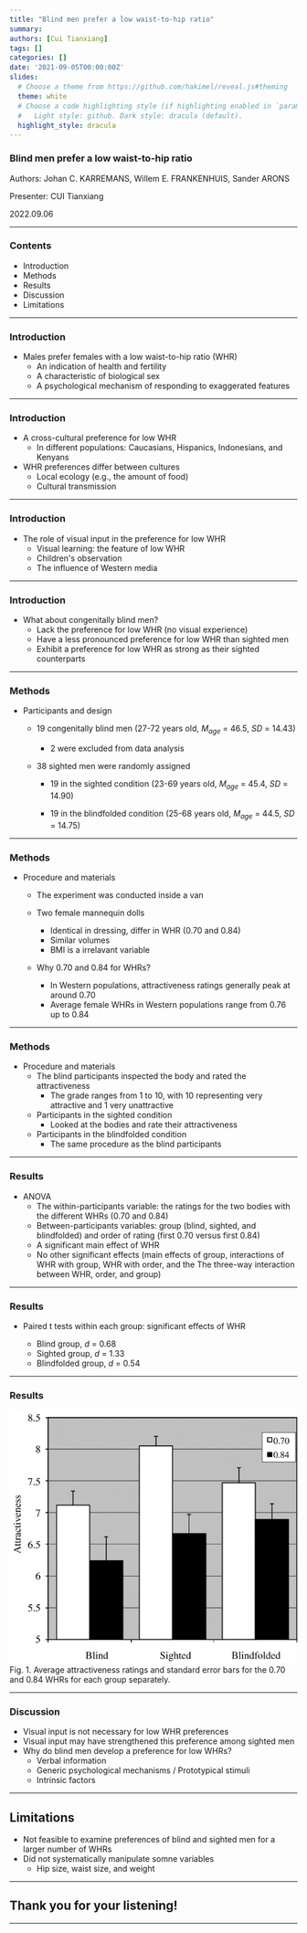 ```yaml
---
title: "Blind men prefer a low waist-to-hip ratio"
summary: 
authors: [Cui Tianxiang]
tags: []
categories: []
date: '2021-09-05T00:00:00Z'
slides:
  # Choose a theme from https://github.com/hakimel/reveal.js#theming
  theme: white
  # Choose a code highlighting style (if highlighting enabled in `params.toml`)
  #   Light style: github. Dark style: dracula (default).
  highlight_style: dracula
---
```


### Blind men prefer a low waist-to-hip ratio

Authors: Johan C. KARREMANS, Willem E. FRANKENHUIS, Sander ARONS

Presenter: CUI Tianxiang

2022.09.06

---

### Contents

- Introduction
- Methods
- Results
- Discussion
- Limitations

---

### Introduction

- Males prefer females with a low waist-to-hip ratio (WHR)
  - An indication of health and fertility
  - A characteristic of biological sex
  - A psychological mechanism of responding to exaggerated features

---

### Introduction

- A cross-cultural preference for low WHR
  - In different populations: Caucasians, Hispanics, Indonesians, and Kenyans
- WHR preferences differ between cultures
  - Local ecology (e.g., the amount of food)
  - Cultural transmission

---

### Introduction

- The role of visual input in the preference for low WHR
  - Visual learning: the feature of low WHR
  - Children's observation
  - The influence of Western media

---

### Introduction

- What about congenitally blind men?
  - Lack the preference for low WHR (no visual experience)
  - Have a less pronounced preference for low WHR than sighted men
  - Exhibit a preference for low WHR as strong as their sighted counterparts

---

### Methods

- Participants and design
  
  - 19 congenitally blind men (27-72 years old, *M<sub>age</sub>* = 46.5, *SD* = 14.43)
    
    - 2 were excluded from data analysis
 
  - 38 sighted men were randomly assigned
   
    - 19 in the sighted condition (23-69 years old, *M<sub>age</sub>* = 45.4, *SD* = 14.90)
   
    - 19 in the blindfolded condition (25-68 years old, *M<sub>age</sub>* = 44.5, *SD* = 14.75)

---

### Methods

- Procedure and materials

  - The experiment was conducted inside a van
  
  - Two female mannequin dolls
    
    - Identical in dressing, differ in WHR (0.70 and 0.84)
    - Similar volumes
    - BMI is a irrelavant variable
  - Why 0.70 and 0.84 for WHRs?
    - In Western populations, attractiveness ratings generally peak at around 0.70
    - Average female WHRs in Western populations range from 0.76 up to 0.84

---

### Methods


- Procedure and materials
  - The blind participants inspected the body and rated the attractiveness
    - The grade ranges from 1 to 10, with 10 representing very attractive and 1 very unattractive
  - Participants in the sighted condition
    - Looked at the bodies and rate their attractiveness
  - Participants in the blindfolded condition
    - The same procedure as the blind participants


---

### Results


- ANOVA
  - The within-participants variable: the ratings for the two bodies with the different WHRs (0.70 and 0.84)
  - Between-participants variables: group (blind, sighted, and blindfolded) and order of rating (first 0.70 versus first 0.84)
  - A significant main effect of WHR
  - No other significant effects (main effects of group, interactions of WHR with group, WHR with order, and the The three-way interaction between WHR, order, and group)


---

### Results

- Paired t tests within each group: significant effects of WHR

  - Blind group, *d* = 0.68
  - Sighted group, *d* = 1.33
  - Blindfolded group, *d* = 0.54

---

### Results

![image](fig-1.jpg)
Fig. 1. Average attractiveness ratings and standard error bars for the 0.70 and 0.84 WHRs for each group separately.

---

### Discussion

- Visual input is not necessary for low WHR preferences
- Visual input may have strengthened this preference among sighted men
- Why do blind men develop a preference for low WHRs?
  - Verbal information
  - Generic psychological mechanisms / Prototypical stimuli
  - Intrinsic factors


---

## Limitations

- Not feasible to examine preferences of blind and sighted men for a larger number of WHRs
- Did not systematically manipulate somne variables
  - Hip size, waist size, and weight
---

## Thank you for your listening!


---
